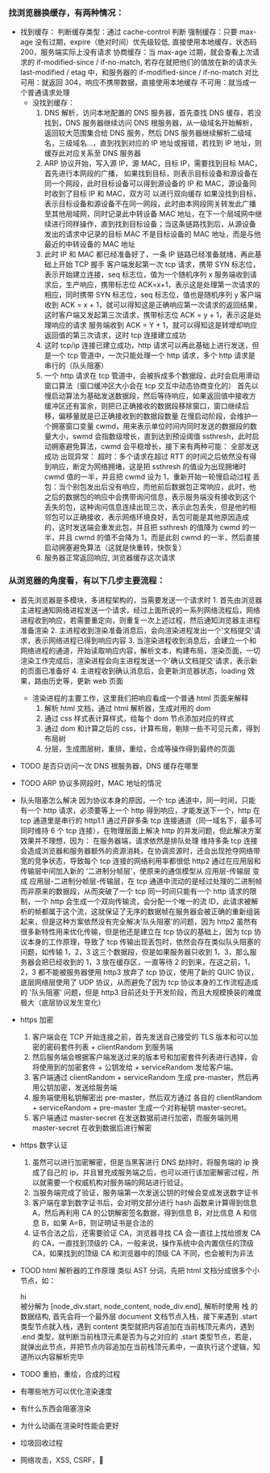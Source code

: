 ### 找浏览器换缓存，有两种情况：

- 找到缓存：
  判断缓存类型：通过 cache-control 判断
  强制缓存：只要 max-age 没有过期，expire（绝对时间）优先级较低, 直接使用本地缓存，状态码 200，服务端实际上没有请求
  协商缓存：当 max-age 过期，就会查看上次请求的 if-modified-since / if-no-match, 若存在就把他们的值放在新的请求头
  last-modified / etag 中，和服务器的 if-modified-since / if-no-match 对比
  可用：就返回 304，响应不携带数据，直接使用本地缓存
  不可用：就当成一个普通请求处理
  - 没找到缓存：
    1. DNS 解析，访问本地配置的 DNS 服务器，首先查找 DNS 缓存，若没找到，DNS 服务器继续访问 DNS 根服务器，从一级域名开始解析，返回较大范围集合给 DNS 服务，然后 DNS 服务器继续解析二级域名，三级域名...，直到找到对应的 IP 地址或报错，若找到 IP 地址，则缓存此对应关系至 DNS 服务器
    2. ARP 协议开始，写入源 IP，源 MAC，目标 IP，需要找到目标 MAC，首先进行本网段的广播，
       如果找到目标，则表示目标设备和源设备在同一个网段，此时目标设备可以得到源设备的 IP 和 MAC，源设备同时收到了目标 IP 和 MAC，双方可 以进行双向缓存
       如果没找到目标，表示目标设备和源设备不在同一网段，此时由本网段网关转发此广播至其他局域网，同时记录此中转设备 MAC 地址，在下一个局域网中继续进行同样操作，直到找到目标设备；当这条链路找到后，从源设备发出的请求中记录的目标 MAC 不是目标设备的 MAC 地址，而是与他最近的中转设备的 MAC 地址
    3. 此时 IP 和 MAC 都已经准备好了，一条 IP 链路已经准备就绪，再此基础上开始 TCP 握手
       客户端发起第一次 tcp 请求，携带 SYN 标志位，表示开始建立连接，seq 标志位，值为一个随机序列 x
       服务端收到请求后，生产响应，携带标志位 ACK=x+1，表示这是处理第一次请求的相应，同时携带 SYN 标志位，seq 标志位，值也是随机序列 y
       客户端收到 ACK = x + 1，就可以得知这是正确响应第一次请求的返回结果，这时客户端又发起第三次请求，携带标志位 ACK = y + 1，表示这是处理响应的请求
       服务端收到 ACK = Y + 1，就可以得知这是转增却响应返回值的第三次请求，这时 tcp 连接建立成功
    4. 这时 tcp/ip 连接已建立成功，http 请求可以再此基础上进行发送，但是一个 tcp 管道中，一次只能处理一个 http 请求，多个 http 请求是串行的（队头阻塞）
    5. 一个 http 请求在 tcp 管道中，会被拆成多个数据段，此时会启用滑动窗口算法（窗口缓冲区大小会在 tcp 交互中动态协商变化的）
       首先以慢启动算法为基础发送数据段，然后等待响应，如果返回值中接收方缓冲区还有富余，则把已正确接收的数据段移除窗口，窗口继续后移，偏移量就是已正确接收到的数据段数量
       在慢启动阶段，会维护一个拥塞窗口变量 cwmd，用来表示单位时间内同时发送的数据段的数量大小，swmd 会指数级增长，直到达到预设阈值 ssthresh，此时启动拥塞避免算法，cwmd 会平稳增长，接下来有两种可能：
       全部发送成功
       出现异常：
       超时：多个请求在超过 RTT 的时间之后依然没有得到响应，断定为网络拥堵，这是把 ssthresh 的值设为出现拥堵时 cwmd 值的一半，并且把 cwmd 设为 1，重新开始一轮慢启动过程
       丢包：当个别包发出后没有响应，而他前后数据包正常响应，此时，他之后的数据包的响应中会携带询问信息，表示服务端没有接收到这个丢失的包，这种询问信息连续出现三次，表示此包丢失，但是他的相邻包可以正确接收，表示网络环境良好，丢包可能是其他原因造成的，这时发送端会重发此包，并且把 ssthresh 的值降为 cwmd 的一半，并且 cwmd 的值不会降为 1，而是此刻 cwmd 的一半，然后直接启动拥塞避免算法（这就是快重转，快恢复）
    6. 服务器正常返回响应, 浏览器缓存这次请求

### 从浏览器的角度看，有以下几步主要流程：

- 首先浏览器是多模块，多进程架构的，当需要发送一个请求时 1. 首先由浏览器主进程通知网络进程发送一个请求，经过上面所说的一系列网络流程后，网络进程收到响应，若需要重定向，则重复一次上述过程，然后通知浏览器主进程准备渲染 2. 主进程收到渲染准备消息后，会向渲染进程发出一个'文档提交'请求，表示网络进程已得到响应内容 3. 当渲染进程收到消息后，会建立一个和网络进程的通道，开始读取响应内容，解析文本，构建布局，渲染页面，一切渲染工作完成后，渲染进程会向主进程发送一个'确认文档提交'请求，表示新的页面已准备好 4. 主进程收到确认消息后，会更新浏览器状态，loading 效果，路由历史等，更新 web 页面

  - 渲染进程的主要工作，这里我们把响应看成一个普通 html 页面来解释
    1. 解析 html 文档，通过 html 解析器，生成对用的 dom
    2. 通过 css 样式表计算样式，给每个 dom 节点添加对应的样式
    3. 通过 dom 和计算之后的 css，计算布局，剔除一些不可见元素，得到布局树
    4. 分层，生成图层树，重排，重绘，合成等操作得到最终的页面

- TODO 是否只访问一次 DNS 根服务器，DNS 缓存在哪里

- TODO ARP 协议多网段时，MAC 地址的情况

- 队头阻塞怎么解决
  因为协议本身的原因，一个 tcp 通道中，同一时间，只能有一个 http 请求，必须要等上一个 http 得到响应，才能发送下一个，http 在 tcp 通道里是串行的
  http1.1 通过开辟多条 tcp 连接通道（同一域名下，最多可同时维持 6 个 tcp 连接），在物理层面上解决 http 的并发问题，但此解决方案效果并不理想，因为：
  在服务器端，请求依然是排队处理
  维持多条 tcp 连接会造成浏览器和服务器额外的资源消耗，在协调资源时，还会出现抢夺网络带宽的竞争状态，导致每个 tcp 连接的网络利用率都很低
  http2 通过在应用层和传输层中间加入新的 '二进制分帧层'，使原来的通信模型从 应用层-传输层 变成 应用层-二进制分帧层-传输层，在 tcp 通道中流动的是经过处理的二进制帧而非原来的数据段，从而突破了一个 tcp 同一时间只能有一个 http 请求的限制，一个 http 会生成一个双向传输流，会分配一个唯一的流 ID，此请求被解析的帧都属于这个流，这就保证了无序的数据帧在服务器会被正确的重新组装起来，但是这种方案依然没有完全解决'队头阻塞'的问题，因为
  http2 虽然有很多新特性用来优化传输，但是他还是建立在 tcp 协议的基础上，因为 tcp 协议本身的工作原理，导致了 tcp 传输出现丢包时，依然会存在类似队头阻塞的问题，如传输 1，2，3 这三个数据段，但是如果服务器只收到 1，3，那么服务器会把已经收到的 1，3 放在缓存区，一直等待 2 的到来，在这之前，1，2，3 都不能被服务器使用
  http3 放弃了 tcp 协议，使用了新的 QUIC 协议，底层网络层使用了 UDP 协议，从而避免了因为 tcp 协议本身的工作流程造成的 '队头阻塞' 问题，但是
  http3 目前还处于开发阶段，而且大规模换装的难度极大（底层协议发生变化）

- https 加密

  1. 客户端会在 TCP 开始连接之前，首先发送自己接受的 TLS 版本和可以加密的密码套件列表 + clientRandom 到服务端
  2. 然后服务端会根据客户端发送过来的版本号和加密套件列表进行选择，会将使用到的加密套件 + 公钥发给 + serviceRandom 发给客户端。
  3. 客户端通过 clientRandom + serviceRandom 生成 pre-master，然后再用公钥加密，发送给服务端
  4. 服务端使用私钥解密出 pre-master，然后双方通过 各自的 clientRandom + serviceRandom + pre-master 生成一个对称秘钥 master-secret。
  5. 客户端通过 master-secret 在发送数据前进行加密，而服务端则用 master-secret 在收到数据后进行解密

- https 数字认证

  1. 虽然可以进行加密解密，但是当黑客进行 DNS 劫持时，将服务端的 ip 换成了自己的 ip，并且冒充成服务端之后，也可以进行该加密解密过程，所以就需要一个权威机构对服务端的网站进行验证。
  2. 当服务端完成了验证，服务端第一次发送公钥的时候会变成发送数字证书
  3. 客户端在拿到数字证书后，会对明文部分进行 hash 函数来计算得到信息 A，然后再利用 CA 的公钥解密签名数据，得到信息 B，对比信息 A 和信息 B，如果 A=B，则证明证书是合法的
  4. 证书合法之后，还需要验证 CA，浏览器寻找 CA 会一直往上找给颁发 CA 的 CA，一直找到顶级的 CA，一般来说，操作系统中会内置信任的顶级 CA，如果找到的顶级 CA 和浏览器中的顶级 CA 不同，也会被判为非法

- TOOD html 解析器的工作原理
  类似 AST 分词，先把 html 文档分成很多个小节点，如：<div>hi</div> 被分解为 [node_div.start, node_content, node_div.end], 解析时使用 栈 的数据结构, 首先会将一个最外层 document 文档节点入栈，接下来遇到 .start 类型节点就入栈，遇到 content 类型就把内容追加在当前栈顶元素内，遇到 .end 类型，就判断当前栈顶元素是否为与之对应的 .start 类型节点，若是，就弹出此节点，并把节点内容追加在当前栈顶元素中，一直执行这个逻辑，知道所以内容解析完毕

- TODO 重拍，重绘，合成的过程

- 有哪些地方可以优化渲染速度

- 有什么东西会阻塞渲染

- 为什么动画在渲染时性能会更好

- 垃圾回收过程

- 网络攻击，XSS, CSRF，
